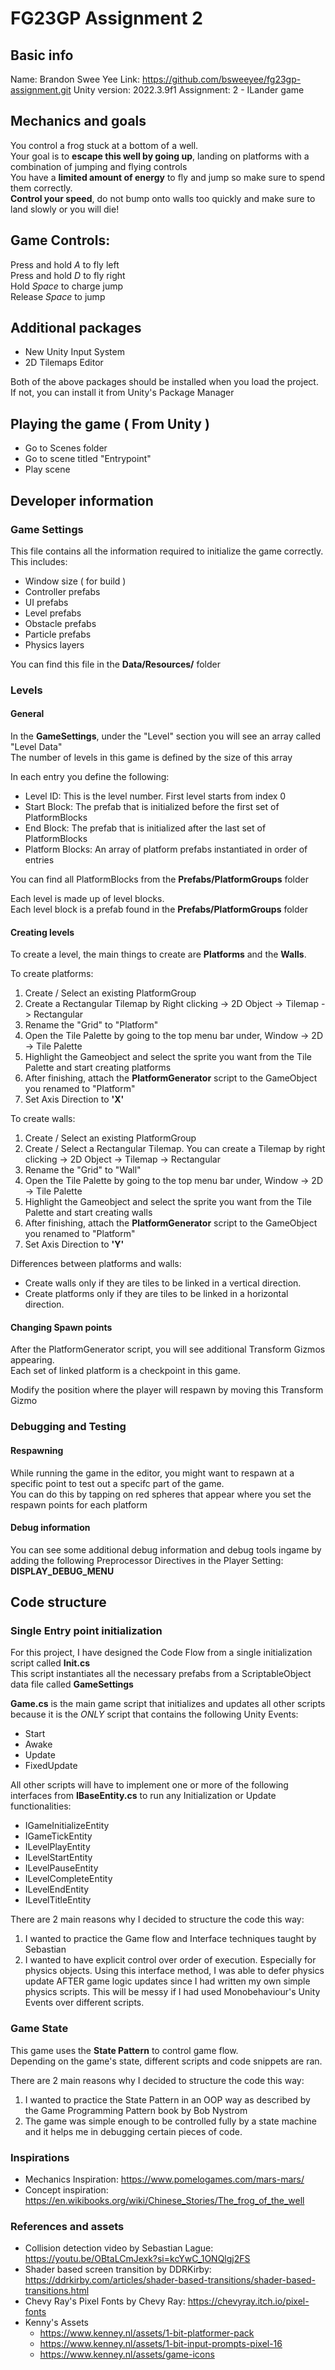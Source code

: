 # FG23GP Assignment 2

## Basic info
Name: Brandon Swee Yee
Link: https://github.com/bsweeyee/fg23gp-assignment.git
Unity version: 2022.3.9f1
Assignment: 2 - ILander game  

## Mechanics and goals
You control a frog stuck at a bottom of a well.  
Your goal is to **escape this well by going up**, landing on platforms with a combination of jumping and flying controls  
You have a **limited amount of energy** to fly and jump so make sure to spend them correctly.  
**Control your speed**, do not bump onto walls too quickly and make sure to land slowly or you will die!  

## Game Controls:  
Press and hold _A_ to fly left  
Press and hold _D_ to fly right  
Hold _Space_ to charge jump  
Release _Space_ to jump  

## Additional packages
- New Unity Input System
- 2D Tilemaps Editor

Both of the above packages should be installed when you load the project. If not, you can install it from Unity's Package Manager  

## Playing the game ( From Unity )
- Go to Scenes folder
- Go to scene titled "Entrypoint"
- Play scene

## Developer information
### Game Settings
This file contains all the information required to initialize the game correctly. This includes:  
- Window size ( for build )
- Controller prefabs
- UI prefabs
- Level prefabs
- Obstacle prefabs
- Particle prefabs
- Physics layers
  
You can find this file in the **Data/Resources/** folder

### Levels
#### General
In the **GameSettings**, under the "Level" section you will see an array called "Level Data"  
The number of levels in this game is defined by the size of this array  
  
In each entry you define the following:
- Level ID: This is the level number. First level starts from index 0
- Start Block: The prefab that is initialized before the first set of PlatformBlocks
- End Block: The prefab that is initialized after the last set of PlatformBlocks
- Platform Blocks: An array of platform prefabs instantiated in order of entries

You can find all PlatformBlocks from the **Prefabs/PlatformGroups** folder

Each level is made up of level blocks.  
Each level block is a prefab found in the **Prefabs/PlatformGroups** folder

#### Creating levels
To create a level, the main things to create are **Platforms** and the **Walls**.

To create platforms:
1. Create / Select an existing PlatformGroup
2. Create a Rectangular Tilemap by Right clicking -> 2D Object -> Tilemap -> Rectangular
3. Rename the "Grid" to "Platform"
4. Open the Tile Palette by going to the top menu bar under, Window -> 2D -> Tile Palette
5. Highlight the Gameobject and select the sprite you want from the Tile Palette and start creating platforms
6. After finishing, attach the **PlatformGenerator** script to the GameObject you renamed to "Platform"
7. Set Axis Direction to **'X'**

To create walls:
1. Create / Select an existing PlatformGroup
2. Create / Select a Rectangular Tilemap. You can create a Tilemap by right clicking -> 2D Object -> Tilemap -> Rectangular
3. Rename the "Grid" to "Wall"
4. Open the Tile Palette by going to the top menu bar under, Window -> 2D -> Tile Palette
5. Highlight the Gameobject and select the sprite you want from the Tile Palette and start creating walls
6. After finishing, attach the **PlatformGenerator** script to the GameObject you renamed to "Platform"
7. Set Axis Direction to **'Y'**

Differences between platforms and walls:  
- Create walls only if they are tiles to be linked in a vertical direction.
- Create platforms only if they are tiles to be linked in a horizontal direction.

#### Changing Spawn points
After the PlatformGenerator script, you will see additional Transform Gizmos appearing.  
Each set of linked platform is a checkpoint in this game.  

Modify the position where the player will respawn by moving this Transform Gizmo

### Debugging and Testing
#### Respawning
While running the game in the editor, you might want to respawn at a specific point to test out a specifc part of the game.  
You can do this by tapping on red spheres that appear where you set the respawn points for each platform

#### Debug information
You can see some additional debug information and debug tools ingame by adding the following Preprocessor Directives in the Player Setting:  
**DISPLAY_DEBUG_MENU**

## Code structure

### Single Entry point initialization
For this project, I have designed the Code Flow from a single initialization script called **Init.cs**  
This script instantiates all the necessary prefabs from a ScriptableObject data file called **GameSettings**  
  
**Game.cs** is the main game script that initializes and updates all other scripts because it is the _ONLY_ script that contains the following Unity Events:
- Start
- Awake
- Update
- FixedUpdate  
  
All other scripts will have to implement one or more of the following interfaces from **IBaseEntity.cs** to run any Initialization or Update functionalities:
- IGameInitializeEntity
- IGameTickEntity
- ILevelPlayEntity
- ILevelStartEntity
- ILevelPauseEntity
- ILevelCompleteEntity
- ILevelEndEntity
- ILevelTitleEntity

There are 2 main reasons why I decided to structure the code this way:
1. I wanted to practice the Game flow and Interface techniques taught by Sebastian
2. I wanted to have explicit control over order of execution. Especially for physics objects. Using this interface method, I was able to defer physics update AFTER game logic updates since I had written my own simple physics scripts. This will be messy if I had used Monobehaviour's Unity Events over different scripts.

### Game State
This game uses the **State Pattern** to control game flow.  
Depending on the game's state, different scripts and code snippets are ran.  

There are 2 main reasons why I decided to structure the code this way:
1. I wanted to practice the State Pattern in an OOP way as described by the Game Programming Pattern book by Bob Nystrom
2. The game was simple enough to be controlled fully by a state machine and it helps me in debugging certain pieces of code.

### Inspirations
- Mechanics Inspiration: https://www.pomelogames.com/mars-mars/
- Concept inspiration: https://en.wikibooks.org/wiki/Chinese_Stories/The_frog_of_the_well

### References and assets
- Collision detection video by Sebastian Lague: https://youtu.be/OBtaLCmJexk?si=kcYwC_1ONQlgj2FS
- Shader based screen transition by DDRKirby: https://ddrkirby.com/articles/shader-based-transitions/shader-based-transitions.html
- Chevy Ray's Pixel Fonts by Chevy Ray: https://chevyray.itch.io/pixel-fonts
- Kenny's Assets
    - https://www.kenney.nl/assets/1-bit-platformer-pack
    - https://www.kenney.nl/assets/1-bit-input-prompts-pixel-16
    - https://www.kenney.nl/assets/game-icons
